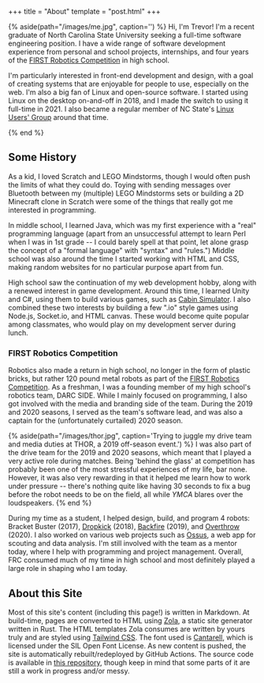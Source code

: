 +++
title = "About"
template = "post.html"
+++

{% aside(path="/images/me.jpg", caption='') %}
Hi, I'm Trevor! I'm a recent graduate of North Carolina State University seeking a full-time software engineering position. I have a wide range of software development experience from personal and school projects, internships, and four years of the [FIRST Robotics Competition](https://www.firstinspires.org/robotics/frc) in high school.

I'm particularly interested in front-end development and design, with a goal of creating systems that are enjoyable for people to use, especially on the web. I'm also a big fan of Linux and open-source software. I started using Linux on the desktop on-and-off in 2018, and I made the switch to using it full-time in 2021. I also became a regular member of NC State's [Linux Users' Group](https://lug.ncsu.edu/) around that time.

{% end %}

## Some History
As a kid, I loved Scratch and LEGO Mindstorms, though I would often push the limits of what they could do. Toying with sending messages over Bluetooth between my (multiple) LEGO Mindstorms sets or building a 2D Minecraft clone in Scratch were some of the things that really got me interested in programming.

In middle school, I learned Java, which was my first experience with a "real" programming language (apart from an unsuccessful attempt to learn Perl when I was in 1st grade -- I could barely spell at that point, let alone grasp the concept of a "formal language" with "syntax" and "rules.") Middle school was also around the time I started working with HTML and CSS, making random websites for no particular purpose apart from fun.

High school saw the continuation of my web development hobby, along with a renewed interest in game development. Around this time, I learned Unity and C#, using them to build various games, such as [Cabin Simulator](@/projects/cabin-simulator.md). I also combined these two interests by building a few ".io" style games using Node.js, Socket.io, and HTML canvas. These would become quite popular among classmates, who would play on my development server during lunch.

### FIRST Robotics Competition
Robotics also made a return in high school, no longer in the form of plastic bricks, but rather 120 pound metal robots as part of the [FIRST Robotics Competition](https://www.firstinspires.org/robotics/frc). As a freshman, I was a founding member of my high school's robotics team, DARC SIDE. While I mainly focused on programming, I also got involved with the media and branding side of the team. During the 2019 and 2020 seasons, I served as the team's software lead, and was also a captain for the (unfortunately curtailed) 2020 season.

{% aside(path="/images/thor.jpg", caption='Trying to juggle my drive team and media duties at THOR, a 2019 off-season event.') %}
I was also part of the drive team for the 2019 and 2020 seasons, which meant that I played a very active role during matches. Being 'behind the glass' at competition has probably been one of the most stressful experiences of my life, bar none. However, it was also very rewarding in that it helped me learn how to work under pressure -- there's nothing quite like having 30 seconds to fix a bug before the robot needs to be on the field, all while *YMCA* blares over the loudspeakers.
{% end %}

During my time as a student, I helped design, build, and program 4 robots: Bracket Buster (2017), [Dropkick](@/projects/dropkick.md) (2018), [Backfire](@/projects/backfire.md) (2019), and [Overthrow](@/projects/overthrow.md) (2020). I also worked on various web projects such as [Ossus](@/projects/ossus.md), a web app for scouting and data analysis. I'm still involved with the team as a mentor today, where I help with programming and project management. Overall, FRC consumed much of my time in high school and most definitely played a large role in shaping who I am today.

## About this Site
Most of this site's content (including this page!) is written in Markdown. At build-time, pages are converted to HTML using [Zola](https://www.getzola.org/), a static site generator written in Rust. The HTML templates Zola consumes are written by yours truly and are styled using [Tailwind CSS](https://tailwindcss.com/). The font used is [Cantarell](https://gitlab.gnome.org/GNOME/cantarell-fonts/), which is licensed under the SIL Open Font License. As new content is pushed, the site is automatically rebuilt/redeployed by GitHub Actions. The source code is available in [this repository](https://github.com/trevnels/trevnels.github.io), though keep in mind that some parts of it are still a work in progress and/or messy.
